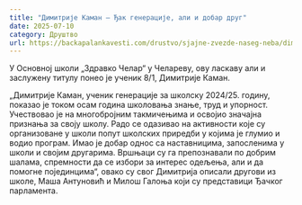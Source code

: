 ```yaml
---
title: "Димитрије Каман – Ђак генерације, али и добар друг"
date: 2025-07-10
category: Друштво
url: https://backapalankavesti.com/drustvo/sjajne-zvezde-naseg-neba/dimitrije-kaman-djak-generacije-ali-i-dobar-drug/
---
```


У Основној школи „Здравко Челар“ у Челареву, ову ласкаву али и заслужену титулу понео је ученик 8/1, Димитрије Каман.

„Димитрије Каман, ученик генерације за школску 2024/25. годину, показао је током осам година школовања знање, труд и упорност. Учествовао је на многобројним такмичењима и освојио значајна признања за своју школу. Радо се одазивао на активности које су организоване у школи попут школских приредби у којима је глумио и водио програм. Имао је добар однос са наставницима, запосленима у школи и својим другарима. Вршњаци су га препознавали по добрим шалама, спремности да се избори за интерес одељења, али и да помогне појединцима“, овако су свог Димитрија описали другови из школе, Маша Антуновић и Милош Галоња који су представици Ђачког парламента.
